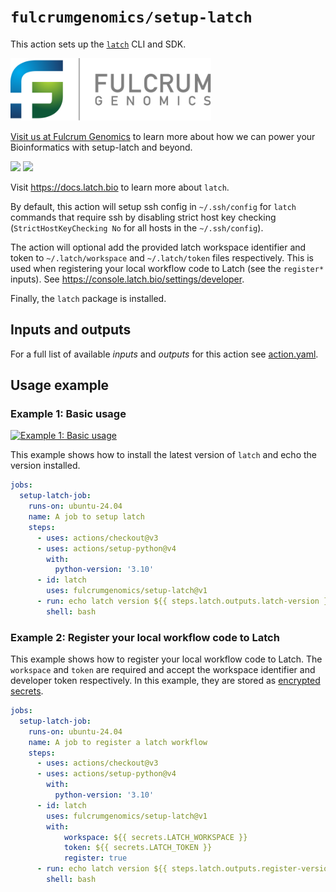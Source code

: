 # `fulcrumgenomics/setup-latch`

This action sets up the [`latch`](https://github.com/latchbio/latch) CLI and SDK.

<p>
<a href float="left"="https://fulcrumgenomics.com"><img src=".github/logos/fulcrumgenomics.svg" alt="Fulcrum Genomics" height="100"/></a>
</p>

[Visit us at Fulcrum Genomics](https://www.fulcrumgenomics.com) to learn more about how we can power your Bioinformatics with setup-latch and beyond.

<a href="mailto:contact@fulcrumgenomics.com?subject=[GitHub inquiry]"><img src="https://img.shields.io/badge/Email_us-brightgreen.svg?&style=for-the-badge&logo=gmail&logoColor=white"/></a>
<a href="https://www.fulcrumgenomics.com"><img src="https://img.shields.io/badge/Visit_Us-blue.svg?&style=for-the-badge&logo=wordpress&logoColor=white"/></a>

Visit https://docs.latch.bio to learn more about `latch`.

By default, this action will setup ssh config in `~/.ssh/config` for `latch` commands that require ssh by disabling strict host key checking (`StrictHostKeyChecking No` for all hosts in the `~/.ssh/config`).

The action will optional add the provided latch workspace identifier and token to `~/.latch/workspace` and `~/.latch/token` files respectively.
This is used when registering your local workflow code to Latch (see the `register*` inputs).
See https://console.latch.bio/settings/developer.

Finally, the `latch` package is installed.

## Inputs and outputs

For a full list of available _inputs_ and _outputs_ for this action see
[action.yaml](action.yaml).

## Usage example

### Example 1: Basic usage

[![Example 1: Basic usage](https://github.com/fulcrumgenomics/setup-latch/actions/workflows/example-1.yml/badge.svg)](https://github.com/fulcrumgenomics/setup-latch/actions/workflows/example-1.yml)

This example shows how to install the latest version of `latch` and echo the version installed.

```yaml
jobs:
  setup-latch-job:
    runs-on: ubuntu-24.04
    name: A job to setup latch
    steps:
      - uses: actions/checkout@v3
      - uses: actions/setup-python@v4
        with:
          python-version: '3.10'
      - id: latch
        uses: fulcrumgenomics/setup-latch@v1
      - run: echo latch version ${{ steps.latch.outputs.latch-version }}
        shell: bash
```

### Example 2: Register your local workflow code to Latch

This example shows how to register your local workflow code to Latch.
The `workspace` and `token` are required and accept the workspace identifier and developer token respectively.
In this example, they are stored as [encrypted secrets](https://docs.github.com/en/actions/security-guides/encrypted-secrets).

```yaml
jobs:
  setup-latch-job:
    runs-on: ubuntu-24.04
    name: A job to register a latch workflow
    steps:
      - uses: actions/checkout@v3
      - uses: actions/setup-python@v4
        with:
          python-version: '3.10'
      - id: latch
        uses: fulcrumgenomics/setup-latch@v1
        with:
            workspace: ${{ secrets.LATCH_WORKSPACE }}
            token: ${{ secrets.LATCH_TOKEN }}
            register: true
      - run: echo latch version ${{ steps.latch.outputs.register-version }}
        shell: bash
```
